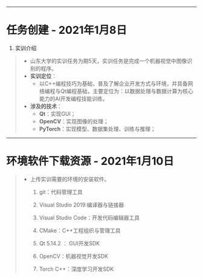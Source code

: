 -----

# 任务创建 - 2021年1月8日

1. 实训介绍
>- 山东大学的实训任务为期5天，实训任务是完成一个机器视觉中图像识别的程序。
>- **实训定位**：
>   - 以C++编程技巧为基础，普及了解企业开发方式与环境，并具备网络编程与Qt编程基础，主要定位为：以数据处理与数据计算为核心能力的AI开发编程技能训练。
>- **涉及的技术**：
>   - **Qt**：实现GUI；
>   - **OpenCV**：实现图像的处理；
>   - **PyTorch**：实现模型、数据集处理、训练与推理；

-----

# 环境软件下载资源 - 2021年1月10日

>- 上传实训需要的环境的安装软件。
>    1. git：代码管理工具 
>
>    2. Visual Studio 2019:编译器与链接器
>
>    3. Visual Studio Code：开发代码编辑器工具
>
>    4. CMake：C++工程组织与管理工具
>
>    5. Qt 5.14.2 ： GUI开发SDK
>
>    6. OpenCV：机器视觉开发SDK
>
>    7. Torch C++：深度学习开发SDK
